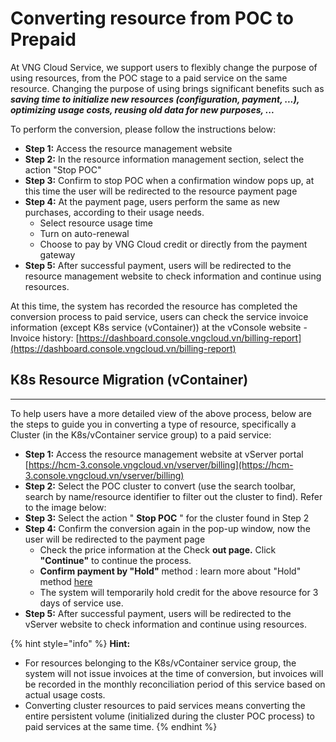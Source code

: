 # Converting resource from POC to Prepaid

At VNG Cloud Service, we support users to flexibly change the purpose of using resources, from the POC stage to a paid service on the same resource. Changing the purpose of using brings significant benefits such as _**saving time to initialize new resources (configuration, payment, ...), optimizing usage costs, reusing old data for new purposes, ...**_

To perform the conversion, please follow the instructions below:

* **Step 1:** Access the resource management website
* **Step 2:** In the resource information management section, select the action "Stop POC"
* **Step 3:** Confirm to stop POC when a confirmation window pops up, at this time the user will be redirected to the resource payment page
* **Step 4:** At the payment page, users perform the same as new purchases, according to their usage needs.
  * Select resource usage time
  * Turn on auto-renewal
  * Choose to pay by VNG Cloud credit or directly from the payment gateway
* **Step 5:** After successful payment, users will be redirected to the resource management website to check information and continue using resources.

At this time, the system has recorded the resource has completed the conversion process to paid service, users can check the service invoice information (except K8s service (vContainer)) at the vConsole website - Invoice history: [https://dashboard.console.vngcloud.vn/billing-report](https://dashboard.console.vngcloud.vn/billing-report)

## **K8s Resource Migration (vContainer)** <a href="#chuyendoihinhthucsudungtupocsangdichvutraphi-chuyendoitainguyenk8s-vcontainer" id="chuyendoihinhthucsudungtupocsangdichvutraphi-chuyendoitainguyenk8s-vcontainer"></a>

***

To help users have a more detailed view of the above process, below are the steps to guide you in converting a type of resource, specifically a Cluster (in the K8s/vContainer service group) to a paid service:

* **Step 1:** Access the resource management website at vServer portal [https://hcm-3.console.vngcloud.vn/vserver/billing](https://hcm-3.console.vngcloud.vn/vserver/billing)
* **Step 2:** Select the POC cluster to convert (use the search toolbar, search by name/resource identifier to filter out the cluster to find). Refer to the image below:
* **Step 3:** Select the action " **Stop POC** " for the cluster found in Step 2
* **Step 4:** Confirm the conversion again in the pop-up window, now the user will be redirected to the payment page
  * Check the price information at the Check **out page.** Click **"Continue"** to continue the process.
  * **Confirm payment by "Hold"** method : learn more about "Hold" method [here](https://docs-vngcloud-vn.translate.goog/vng-cloud-document/vn/quan-ly-hoa-don-chi-phi-and-tai-nguyen-tren-vng-cloud/trai-nghiem-billing-and-kenh-thanh-toan/ve-billing-and-payment/thanh-toan/tam-giu-credit)
  * The system will temporarily hold credit for the above resource for 3 days of service use.
* **Step 5:** After successful payment, users will be redirected to the vServer website to check information and continue using resources.

{% hint style="info" %}
**Hint:**

* For resources belonging to the K8s/vContainer service group, the system will not issue invoices at the time of conversion, but invoices will be recorded in the monthly reconciliation period of this service based on actual usage costs.
* Converting cluster resources to paid services means converting the entire persistent volume (initialized during the cluster POC process) to paid services at the same time.
{% endhint %}
